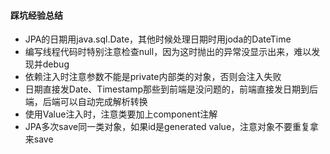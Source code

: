#### 踩坑经验总结
* JPA的日期用java.sql.Date，其他时候处理日期时用joda的DateTime
* 编写线程代码时特别注意检查null，因为这时抛出的异常没显示出来，难以发现并debug
* 依赖注入时注意参数不能是private内部类的对象，否则会注入失败
* 日期直接发Date、Timestamp那些到前端是没问题的，前端直接发日期到后端，后端可以自动完成解析转换
* 使用Value注入时，注意类要加上component注解
* JPA多次save同一类对象，如果id是generated value，注意对象不要重复拿来save